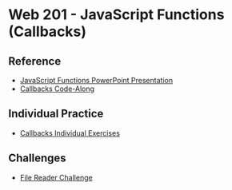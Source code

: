 # Web 201 - JavaScript Functions (Callbacks)

## Reference
- <a href="JavaScriptFunctions.pptx" target="_blank">JavaScript Functions PowerPoint Presentation</a>
- [Callbacks Code-Along](CallbacksCodeAlong.md)

## Individual Practice
- [Callbacks Individual Exercises](CallbacksIndividualExercises.md)

## Challenges
- [File Reader Challenge](FileReaderChallenge.md)